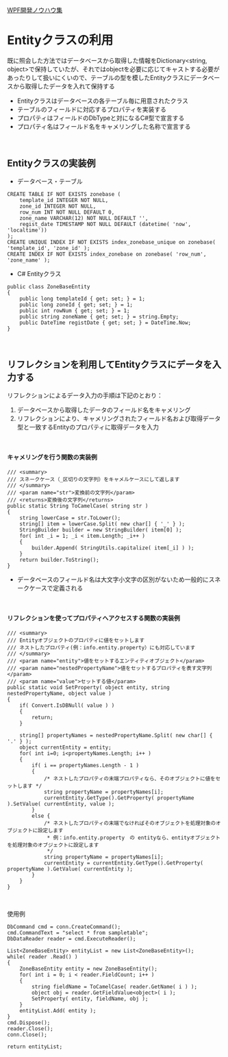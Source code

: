 [WPF開発ノウハウ集](../index.md)
# Entityクラスの利用

既に照会した方法ではデータベースから取得した情報をDictionary<string, object>で保持していたが、それではobjectを必要に応じてキャストする必要があったりして扱いにくいので、テーブルの型を模したEntityクラスにデータベースから取得したデータを入れて保持する

- Entityクラスはデータベースの各テーブル毎に用意されたクラス
- テーブルのフィールドに対応するプロパティを実装する
- プロパティはフィールドのDbTypeと対になるC#型で宣言する
- プロパティ名はフィールド名をキャメリングした名称で宣言する

<br/>

## Entityクラスの実装例

- データベース・テーブル
```
CREATE TABLE IF NOT EXISTS zonebase (
    template_id INTEGER NOT NULL,
    zone_id INTEGER NOT NULL,
    row_num INT NOT NULL DEFAULT 0,
    zone_name VARCHAR(12) NOT NULL DEFAULT '',
    regist_date TIMESTAMP NOT NULL DEFAULT (datetime( 'now', 'localtime'))
);
CREATE UNIQUE INDEX IF NOT EXISTS index_zonebase_unique on zonebase( 'template_id', 'zone_id' );
CREATE INDEX IF NOT EXISTS index_zonebase on zonebase( 'row_num', 'zone_name' );
```
- C# Entityクラス
```
public class ZoneBaseEntity
{
    public long templateId { get; set; } = 1;
    public long zoneId { get; set; } = 1;
    public int rowNum { get; set; } = 1;
    public string zoneName { get; set; } = string.Empty;
    public DateTime registDate { get; set; } = DateTime.Now;
}
```

<br/>

## リフレクションを利用してEntityクラスにデータを入力する
リフレクションによるデータ入力の手順は下記のとおり：
1. データベースから取得したデータのフィールド名をキャメリング
2. リフレクションにより、キャメリングされたフィールド名および取得データ型と一致するEntityのプロパティに取得データを入力

<br/>

#### キャメリングを行う関数の実装例
```
/// <summary>
/// スネークケース（_区切りの文字列）をキャメルケースにして返します
/// </summary>
/// <param name="str">変換前の文字列</param>
/// <returns>変換後の文字列</returns>
public static String ToCamelCase( string str )
{
    string lowerCase = str.ToLower();
    string[] item = lowerCase.Split( new char[] { '_' } );
    StringBuilder builder = new StringBuilder( item[0] );
    for( int _i = 1; _i < item.Length; _i++ )
    {
        builder.Append( StringUtils.capitalize( item[_i] ) );
    }
    return builder.ToString();
}
```
- データベースのフィールド名は大文字小文字の区別がないため一般的にスネークケースで定義される

<br/>

#### リフレクションを使ってプロパティへアクセスする関数の実装例
```
/// <summary>
/// Entityオブジェクトのプロパティに値をセットします
/// ネストしたプロパティ(例：info.entity.property）にも対応しています
/// </summary>
/// <param name="entity">値をセットするエンティティオブジェクト</param>
/// <param name="nestedPropertyName">値をセットするプロパティを表す文字列</param>
/// <param name="value">セットする値</param>
public static void SetProperty( object entity, string nestedPropertyName, object value ) 
{
    if( Convert.IsDBNull( value ) ) 
    {
        return;
    }

    string[] propertyNames = nestedPropertyName.Split( new char[] { '.' } );
    object currentEntity = entity;
    for( int i=0; i<propertyNames.Length; i++ ) 
    {
        if( i == propertyNames.Length - 1 ) 
        {
            /* ネストしたプロパティの末端プロパティなら、そのオブジェクトに値をセットします */
            string propertyName = propertyNames[i];
            currentEntity.GetType().GetProperty( propertyName ).SetValue( currentEntity, value );
        }
        else {
            /* ネストしたプロパティの末端でなければそのオブジェクトを処理対象のオブジェクトに設定します
             * 例：info.entity.property　の entityなら、entityオブジェクトを処理対象のオブジェクトに設定します
             */
            string propertyName = propertyNames[i];
            currentEntity = currentEntity.GetType().GetProperty( propertyName ).GetValue( currentEntity );
        }
    }
}
```

<br/>

使用例
```
DbCommand cmd = conn.CreateCommand();
cmd.CommandText = "select * from sampletable";
DbDataReader reader = cmd.ExecuteReader();

List<ZoneBaseEntity> entityList = new List<ZoneBaseEntity>();
while( reader .Read() )
{
    ZoneBaseEntity entity = new ZoneBaseEntity();
    for( int i = 0; i < reader.FieldCount; i++ )
    {
        string fieldName = ToCamelCase( reader.GetName( i ) );
        object obj = reader.GetFieldValue<object>( i );
        SetProperty( entity, fieldName, obj );
    }
    entityList.Add( entity );
}
cmd.Dispose();
reader.Close();
conn.Close();

return entityList;
```